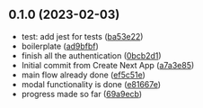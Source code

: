 ## 0.1.0 (2023-02-03)

* test: add jest for tests ([ba53e22](https://github.com/your-tickets-project/client/commit/ba53e22))
* boilerplate ([ad9bfbf](https://github.com/your-tickets-project/client/commit/ad9bfbf))
* finish all the authentication ([0bcb2d1](https://github.com/your-tickets-project/client/commit/0bcb2d1))
* Initial commit from Create Next App ([a7a3e85](https://github.com/your-tickets-project/client/commit/a7a3e85))
* main flow already done ([ef5c51e](https://github.com/your-tickets-project/client/commit/ef5c51e))
* modal functionality is done ([e81667e](https://github.com/your-tickets-project/client/commit/e81667e))
* progress made so far ([69a9ecb](https://github.com/your-tickets-project/client/commit/69a9ecb))



